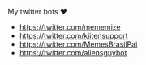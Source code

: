 My twitter bots ♥️

* https://twitter.com/mememize
* https://twitter.com/kiitensupport
* https://twitter.com/MemesBrasilPai
* https://twitter.com/aliensguybot
